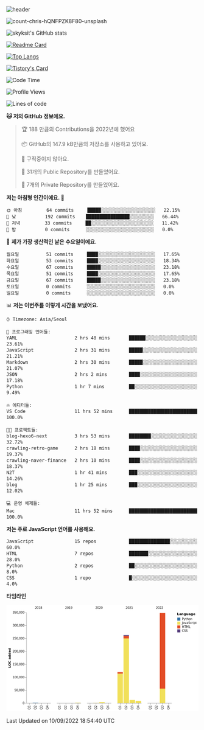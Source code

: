 <!-- Header -->
![header](https://capsule-render.vercel.app/api?type=waving&color=auto&text=Hi%20there👋&textBg=true&animation=twinkling&fontSize=40)

<!-- title image -->
![count-chris-hQNFPZK8F80-unsplash](https://user-images.githubusercontent.com/20593462/186829883-69329c21-f07c-49b2-a545-bfd851b7c943.jpg)

<!-- github stats -->
![skyksit's GitHub stats](https://github-readme-stats.vercel.app/api?username=skyksit&show_icons=true&theme=radical)

[![Readme Card](https://github-readme-stats.vercel.app/api/pin/?username=skyksit&repo=react-native-todo-app-tdd&theme=radical)](https://github.com/skyksit/react-native-todo-app-tdd)

[![Top Langs](https://github-readme-stats.vercel.app/api/top-langs/?username=skyksit&layout=compact&theme=radical)](https://github.com/skyksit/)

[![Tistory's Card](https://github-readme-tistory-card.vercel.app/api/badge?name=skyksit&theme=kakao)](https://github.com/skyksit/)

<!--START_SECTION:waka-->
![Code Time](http://img.shields.io/badge/Code%20Time-26%20hrs%2028%20mins-blue)

![Profile Views](http://img.shields.io/badge/Profile%20Views-0-blue)

![Lines of code](https://img.shields.io/badge/%EC%A0%80%EB%8A%94%20%EC%97%AC%ED%83%9C%EA%B9%8C%EC%A7%80%20-759%20Thousand%20%EC%A4%84%EC%9D%98%20%EC%BD%94%EB%93%9C%EB%A5%BC%20%EC%9E%91%EC%84%B1%ED%96%88%EC%96%B4%EC%9A%94.-blue)

**🐱 저의 GitHub 정보에요.** 

> 🏆 188 만큼의 Contributions을 2022년에 했어요
 > 
> 📦 GitHub의 147.9 kB만큼의 저장소를 사용하고 있어요. 
 > 
> 🚫 구직중이지 않아요.
 > 
> 📜 31개의 Public Repository를 만들었어요. 
 > 
> 🔑 7개의 Private Repository를 만들었어요.  
 > 
**저는 아침형 인간이에요. 🐤** 

```text
🌞 아침         64 commits     █████░░░░░░░░░░░░░░░░░░░░   22.15% 
🌆 낮　         192 commits    ████████████████░░░░░░░░░   66.44% 
🌃 저녁         33 commits     ██░░░░░░░░░░░░░░░░░░░░░░░   11.42% 
🌙 밤　         0 commits      ░░░░░░░░░░░░░░░░░░░░░░░░░   0.0%

```
📅 **제가 가장 생산적인 날은 수요일이에요.** 

```text
월요일          51 commits     ████░░░░░░░░░░░░░░░░░░░░░   17.65% 
화요일          53 commits     ████░░░░░░░░░░░░░░░░░░░░░   18.34% 
수요일          67 commits     █████░░░░░░░░░░░░░░░░░░░░   23.18% 
목요일          51 commits     ████░░░░░░░░░░░░░░░░░░░░░   17.65% 
금요일          67 commits     █████░░░░░░░░░░░░░░░░░░░░   23.18% 
토요일          0 commits      ░░░░░░░░░░░░░░░░░░░░░░░░░   0.0% 
일요일          0 commits      ░░░░░░░░░░░░░░░░░░░░░░░░░   0.0%

```


📊 **저는 이번주를 이렇게 시간을 보냈어요.** 

```text
⌚︎ Timezone: Asia/Seoul

💬 프로그래밍 언어들: 
YAML                     2 hrs 48 mins       ██████░░░░░░░░░░░░░░░░░░░   23.61% 
JavaScript               2 hrs 31 mins       █████░░░░░░░░░░░░░░░░░░░░   21.21% 
Markdown                 2 hrs 30 mins       █████░░░░░░░░░░░░░░░░░░░░   21.07% 
JSON                     2 hrs 2 mins        ████░░░░░░░░░░░░░░░░░░░░░   17.18% 
Python                   1 hr 7 mins         ██░░░░░░░░░░░░░░░░░░░░░░░   9.49%

🔥 에디터들: 
VS Code                  11 hrs 52 mins      █████████████████████████   100.0%

🐱‍💻 프로젝트들: 
blog-hexo6-next          3 hrs 53 mins       ████████░░░░░░░░░░░░░░░░░   32.72% 
crawling-retro-game      2 hrs 18 mins       ████░░░░░░░░░░░░░░░░░░░░░   19.37% 
crawling-naver-finance   2 hrs 10 mins       ████░░░░░░░░░░░░░░░░░░░░░   18.37% 
N2T                      1 hr 41 mins        ███░░░░░░░░░░░░░░░░░░░░░░   14.26% 
blog                     1 hr 25 mins        ███░░░░░░░░░░░░░░░░░░░░░░   12.02%

💻 운영 체제들: 
Mac                      11 hrs 52 mins      █████████████████████████   100.0%

```

**저는 주로 JavaScript 언어를 사용해요.** 

```text
JavaScript               15 repos            ███████████████░░░░░░░░░░   60.0% 
HTML                     7 repos             ███████░░░░░░░░░░░░░░░░░░   28.0% 
Python                   2 repos             ██░░░░░░░░░░░░░░░░░░░░░░░   8.0% 
CSS                      1 repo              █░░░░░░░░░░░░░░░░░░░░░░░░   4.0%

```


**타임라인**

![Chart not found](https://raw.githubusercontent.com/skyksit/skyksit/main/charts/bar_graph.png) 


 Last Updated on 10/09/2022 18:54:40 UTC
<!--END_SECTION:waka-->

<!--
**skyksit/skyksit** is a ✨ _special_ ✨ repository because its `README.md` (this file) appears on your GitHub profile.

Here are some ideas to get you started:

- 🔭 I’m currently working on ...
- 🌱 I’m currently learning ...
- 👯 I’m looking to collaborate on ...
- 🤔 I’m looking for help with ...
- 💬 Ask me about ...
- 📫 How to reach me: ...
- 😄 Pronouns: ...
- ⚡ Fun fact: ...
-->
